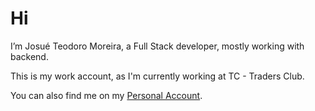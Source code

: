 # Hi

I’m Josué Teodoro Moreira, a Full Stack developer, mostly working with backend.

This is my work account, as I'm currently working at TC - Traders Club.

You can also find me on my [Personal Account](https://github.com/J0sueTM).
